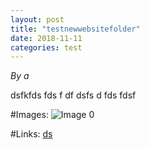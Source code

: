 ```yaml
---
layout: post
title: "testnewwebsitefolder"
date: 2018-11-11
categories: test
---
```


*By a*

dsfkfds fds f df dsfs d  fds fdsf

#Images:
![ Image 0](dsq "Image0")

#Links:
[ds](ds)